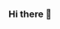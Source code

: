 ### Hi there 👋

<!--
**gertruudeb21/gertruudeb21** is a ✨ _special_ ✨ repository because its `README.md` (this file) appears on your GitHub profile.

Here are some ideas to get you started:

- 🔭 I’m currently working on my masters degree in Library and Information Sciences...
- 🌱 I’m currently learning how to use Past Perfect in my volunteer position at the museum...
- 👯 I’m looking to collaborate on best practices for using Past Perfect...
- 🤔 I’m looking for help with parenting teenagers...
- 💬 Ask me about retiring from the military after 20 yrs...
- 📫 How to reach me: jjs484@drexel.edu...
- 😄 Pronouns: she/her...
- ⚡ Fun fact: I have lived in 5 states and 3 countries...
-->

